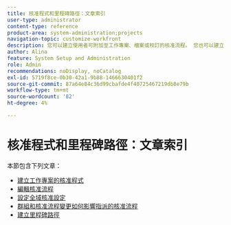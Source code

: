 ```yaml
---
title: 核准程式和里程碑路徑：文章索引
user-type: administrator
content-type: reference
product-area: system-administration;projects
navigation-topic: customize-workfront
description: 您可以建立使用者可附加至工作專案、檔案或校訂的核准流程。 您也可以建立可套用至系統中任何專案的里程碑路徑。
author: Alina
feature: System Setup and Administration
role: Admin
recommendations: noDisplay, noCatalog
exl-id: 5719f8ce-0b30-42a1-9b88-1466630401f2
source-git-commit: 87a64e84c36d99cbafde4f40725467219db8e79b
workflow-type: tm+mt
source-wordcount: '82'
ht-degree: 4%

---
```


# 核准程式和里程碑路徑：文章索引

<!--Audited: 08/2025-->

本節包含下列文章：

* [建立工作專案的核准程式](../../../administration-and-setup/customize-workfront/configure-approval-milestone-processes/create-approval-processes.md)
* [編輯核准流程](../../../administration-and-setup/customize-workfront/configure-approval-milestone-processes/edit-an-approval-process.md)
* [設定全域核准設定](../../../administration-and-setup/customize-workfront/configure-approval-milestone-processes/establish-approval-settings.md)
* [群組和核准流程變更如何影響指派的核准流程](../../../administration-and-setup/customize-workfront/configure-approval-milestone-processes/how-changes-affect-group-approvals.md)
* [建立里程碑路徑](../../../administration-and-setup/customize-workfront/configure-approval-milestone-processes/create-milestone-path.md)
